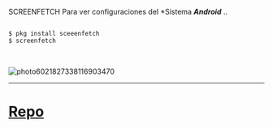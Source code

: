 SCREENFETCH 
Para ver configuraciones del *Sistema ***Android*** ..

```

$ pkg install sceeenfetch 
$ screenfetch

```

<br>


![photo6021827338116903470](https://user-images.githubusercontent.com/80227002/113287112-638cac00-92ed-11eb-97ba-93aaaba03c52.jpg)

<hr>

#  [Repo](https://yanlimeng.github.io/TERMUX) 
